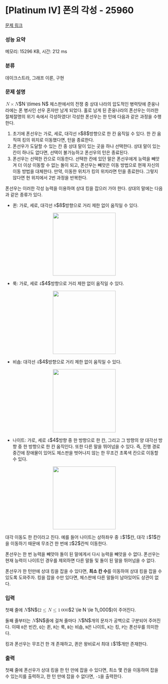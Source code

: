 # [Platinum IV] 폰의 각성 - 25960 

[문제 링크](https://www.acmicpc.net/problem/25960) 

### 성능 요약

메모리: 15296 KB, 시간: 212 ms

### 분류

데이크스트라, 그래프 이론, 구현

### 문제 설명

<p><mjx-container class="MathJax" jax="CHTML" style="font-size: 109%; position: relative;"> <mjx-math class="MJX-TEX" aria-hidden="true"><mjx-mi class="mjx-i"><mjx-c class="mjx-c1D441 TEX-I"></mjx-c></mjx-mi><mjx-mo class="mjx-n" space="3"><mjx-c class="mjx-cD7"></mjx-c></mjx-mo><mjx-mi class="mjx-i" space="3"><mjx-c class="mjx-c1D441 TEX-I"></mjx-c></mjx-mi></mjx-math><mjx-assistive-mml unselectable="on" display="inline"><math xmlns="http://www.w3.org/1998/Math/MathML"><mi>N</mi><mo>×</mo><mi>N</mi></math></mjx-assistive-mml><span aria-hidden="true" class="no-mathjax mjx-copytext">$N \times N$</span></mjx-container> 체스판에서의 전쟁 중 상대 나라의 압도적인 병력탓에 준웅나라에는 폰 병사인 선우 혼자만 남게 되었다. 홀로 남게 된 준웅나라의 폰선우는 이러한 절체절명의 위기 속에서 각성하였다! 각성한 폰선우는 한 턴에 다음과 같은 과정을 수행한다.</p>

<ol>
	<li>초기에 폰선우는 가로, 세로, 대각선 <mjx-container class="MathJax" jax="CHTML" style="font-size: 109%; position: relative;"><mjx-math class="MJX-TEX" aria-hidden="true"><mjx-mn class="mjx-n"><mjx-c class="mjx-c38"></mjx-c></mjx-mn></mjx-math><mjx-assistive-mml unselectable="on" display="inline"><math xmlns="http://www.w3.org/1998/Math/MathML"><mn>8</mn></math></mjx-assistive-mml><span aria-hidden="true" class="no-mathjax mjx-copytext">$8$</span></mjx-container>방향으로 한 칸 움직일 수 있다. 한 칸 움직여 킹의 위치로 이동했다면, 턴을 종료한다.</li>
	<li>폰선우가 도달할 수 있는 칸 중 상대 말이 있는 곳을 하나 선택한다. 상대 말이 있는 칸이 하나도 없다면, 선택이 불가능하고 폰선우의 턴은 종료된다.</li>
	<li>폰선우는 선택한 칸으로 이동한다. 선택한 칸에 있던 말은 폰선우에게 능력을 빼앗겨 더 이상 이동할 수 없는 돌이 되고, 폰선우는 빼앗은 이동 방법으로 현재 자신의 이동 방법을 대체한다. 만약, 이동한 위치가 킹의 위치라면 턴을 종료한다. 그렇지 않다면 현 위치에서 2번 과정을 반복한다.</li>
</ol>

<p>폰선우는 이러한 각성 능력을 이용하여 상대 킹을 잡으러 가야 한다. 상대의 말에는 다음과 같은 종류가 있다.</p>

<ul>
	<li>퀸: 가로, 세로, 대각선 <mjx-container class="MathJax" jax="CHTML" style="font-size: 109%; position: relative;"><mjx-math class="MJX-TEX" aria-hidden="true"><mjx-mn class="mjx-n"><mjx-c class="mjx-c38"></mjx-c></mjx-mn></mjx-math><mjx-assistive-mml unselectable="on" display="inline"><math xmlns="http://www.w3.org/1998/Math/MathML"><mn>8</mn></math></mjx-assistive-mml><span aria-hidden="true" class="no-mathjax mjx-copytext">$8$</span></mjx-container>방향으로 거리 제한 없이 움직일 수 있다.</li>
</ul>

<p style="text-align: center;"><img alt="" src="https://upload.acmicpc.net/b8ba226c-7975-48dd-9b6d-440c6c5f0ecf/-/preview/" style="width: 200px; height: 200px;"></p>

<ul>
	<li>룩: 가로, 세로 <mjx-container class="MathJax" jax="CHTML" style="font-size: 109%; position: relative;"><mjx-math class="MJX-TEX" aria-hidden="true"><mjx-mn class="mjx-n"><mjx-c class="mjx-c34"></mjx-c></mjx-mn></mjx-math><mjx-assistive-mml unselectable="on" display="inline"><math xmlns="http://www.w3.org/1998/Math/MathML"><mn>4</mn></math></mjx-assistive-mml><span aria-hidden="true" class="no-mathjax mjx-copytext">$4$</span></mjx-container>방향으로 거리 제한 없이 움직일 수 있다.</li>
</ul>

<p style="text-align: center;"><img alt="" src="https://upload.acmicpc.net/68cd8c2f-3a4b-46b0-8c67-97a28bd73b72/-/preview/" style="height: 201px; width: 200px;"></p>

<ul>
	<li>비숍: 대각선 <mjx-container class="MathJax" jax="CHTML" style="font-size: 109%; position: relative;"><mjx-math class="MJX-TEX" aria-hidden="true"><mjx-mn class="mjx-n"><mjx-c class="mjx-c34"></mjx-c></mjx-mn></mjx-math><mjx-assistive-mml unselectable="on" display="inline"><math xmlns="http://www.w3.org/1998/Math/MathML"><mn>4</mn></math></mjx-assistive-mml><span aria-hidden="true" class="no-mathjax mjx-copytext">$4$</span></mjx-container>방향으로 거리 제한 없이 움직일 수 있다.</li>
</ul>

<p style="text-align: center;"><img alt="" src="https://upload.acmicpc.net/61ef49d9-7dd2-480c-ae2a-2a91ae1ef5f7/-/preview/" style="height: 201px; width: 200px;"></p>

<ul>
	<li>나이트: 가로, 세로 <mjx-container class="MathJax" jax="CHTML" style="font-size: 109%; position: relative;"><mjx-math class="MJX-TEX" aria-hidden="true"><mjx-mn class="mjx-n"><mjx-c class="mjx-c34"></mjx-c></mjx-mn></mjx-math><mjx-assistive-mml unselectable="on" display="inline"><math xmlns="http://www.w3.org/1998/Math/MathML"><mn>4</mn></math></mjx-assistive-mml><span aria-hidden="true" class="no-mathjax mjx-copytext">$4$</span></mjx-container>방향 중 한 방향으로 한 칸, 그리고 그 방향의 양 대각선 방향 중 한 방향으로 한 칸 움직인다. 또한 다른 말을 뛰어넘을 수 있다. 즉, 진행 경로 중간에 장애물이 있어도 체스판을 벗어나지 않는 한 무조건 초록색 칸으로 이동할 수 있다.</li>
</ul>

<p style="text-align: center;"><img alt="" src="https://upload.acmicpc.net/760c0550-a5ab-4b01-b0e0-39043feb9719/-/preview/" style="height: 200px; width: 200px;"></p>

<p>대각 이동도 한 칸이라고 친다. 예를 들어 나이트는 상하좌우 중 <mjx-container class="MathJax" jax="CHTML" style="font-size: 109%; position: relative;"><mjx-math class="MJX-TEX" aria-hidden="true"><mjx-mn class="mjx-n"><mjx-c class="mjx-c31"></mjx-c></mjx-mn></mjx-math><mjx-assistive-mml unselectable="on" display="inline"><math xmlns="http://www.w3.org/1998/Math/MathML"><mn>1</mn></math></mjx-assistive-mml><span aria-hidden="true" class="no-mathjax mjx-copytext">$1$</span></mjx-container>칸, 대각 <mjx-container class="MathJax" jax="CHTML" style="font-size: 109%; position: relative;"><mjx-math class="MJX-TEX" aria-hidden="true"><mjx-mn class="mjx-n"><mjx-c class="mjx-c31"></mjx-c></mjx-mn></mjx-math><mjx-assistive-mml unselectable="on" display="inline"><math xmlns="http://www.w3.org/1998/Math/MathML"><mn>1</mn></math></mjx-assistive-mml><span aria-hidden="true" class="no-mathjax mjx-copytext">$1$</span></mjx-container>칸을 이동하기 때문에 무조건 한 번에 <mjx-container class="MathJax" jax="CHTML" style="font-size: 109%; position: relative;"><mjx-math class="MJX-TEX" aria-hidden="true"><mjx-mn class="mjx-n"><mjx-c class="mjx-c32"></mjx-c></mjx-mn></mjx-math><mjx-assistive-mml unselectable="on" display="inline"><math xmlns="http://www.w3.org/1998/Math/MathML"><mn>2</mn></math></mjx-assistive-mml><span aria-hidden="true" class="no-mathjax mjx-copytext">$2$</span></mjx-container>칸씩 이동한다.</p>

<p>폰선우는 한 번 능력을 빼앗아 돌이 된 말에게서 다시 능력을 빼앗을 수 없다. 폰선우는 현재 능력이 나이트인 경우를 제외하면 다른 말들 및 돌이 된 말을 뛰어넘을 수 없다.</p>

<p>폰선우가 한 턴만에 상대 킹을 잡을 수 있다면, <strong>최소 칸 수</strong>를 이동하여 상대 킹을 잡을 수 있도록 도와주자. 킹을 잡을 수만 있다면, 체스판에 다른 말들이 남아있어도 상관이 없다.</p>

### 입력 

 <p>첫째 줄에 <mjx-container class="MathJax" jax="CHTML" style="font-size: 109%; position: relative;"><mjx-math class="MJX-TEX" aria-hidden="true"><mjx-mi class="mjx-i"><mjx-c class="mjx-c1D441 TEX-I"></mjx-c></mjx-mi></mjx-math><mjx-assistive-mml unselectable="on" display="inline"><math xmlns="http://www.w3.org/1998/Math/MathML"><mi>N</mi></math></mjx-assistive-mml><span aria-hidden="true" class="no-mathjax mjx-copytext">$N$</span></mjx-container>(<mjx-container class="MathJax" jax="CHTML" style="font-size: 109%; position: relative;"><mjx-math class="MJX-TEX" aria-hidden="true"><mjx-mn class="mjx-n"><mjx-c class="mjx-c32"></mjx-c></mjx-mn><mjx-mo class="mjx-n" space="4"><mjx-c class="mjx-c2264"></mjx-c></mjx-mo><mjx-mi class="mjx-i" space="4"><mjx-c class="mjx-c1D441 TEX-I"></mjx-c></mjx-mi><mjx-mo class="mjx-n" space="4"><mjx-c class="mjx-c2264"></mjx-c></mjx-mo><mjx-mn class="mjx-n" space="4"><mjx-c class="mjx-c31"></mjx-c></mjx-mn><mjx-mstyle><mjx-mspace style="width: 0.167em;"></mjx-mspace></mjx-mstyle><mjx-mn class="mjx-n"><mjx-c class="mjx-c30"></mjx-c><mjx-c class="mjx-c30"></mjx-c><mjx-c class="mjx-c30"></mjx-c></mjx-mn></mjx-math><mjx-assistive-mml unselectable="on" display="inline"><math xmlns="http://www.w3.org/1998/Math/MathML"><mn>2</mn><mo>≤</mo><mi>N</mi><mo>≤</mo><mn>1</mn><mstyle scriptlevel="0"><mspace width="0.167em"></mspace></mstyle><mn>000</mn></math></mjx-assistive-mml><span aria-hidden="true" class="no-mathjax mjx-copytext">$2 \le N \le 1\,000$</span></mjx-container>)이 주어진다.</p>

<p>둘째 줄부터는 <mjx-container class="MathJax" jax="CHTML" style="font-size: 109%; position: relative;"><mjx-math class="MJX-TEX" aria-hidden="true"><mjx-mi class="mjx-i"><mjx-c class="mjx-c1D441 TEX-I"></mjx-c></mjx-mi></mjx-math><mjx-assistive-mml unselectable="on" display="inline"><math xmlns="http://www.w3.org/1998/Math/MathML"><mi>N</mi></math></mjx-assistive-mml><span aria-hidden="true" class="no-mathjax mjx-copytext">$N$</span></mjx-container>줄에 걸쳐 줄마다 <mjx-container class="MathJax" jax="CHTML" style="font-size: 109%; position: relative;"><mjx-math class="MJX-TEX" aria-hidden="true"><mjx-mi class="mjx-i"><mjx-c class="mjx-c1D441 TEX-I"></mjx-c></mjx-mi></mjx-math><mjx-assistive-mml unselectable="on" display="inline"><math xmlns="http://www.w3.org/1998/Math/MathML"><mi>N</mi></math></mjx-assistive-mml><span aria-hidden="true" class="no-mathjax mjx-copytext">$N$</span></mjx-container>개의 문자가 공백으로 구분되어 주어진다. 이때 <code>0</code>은 빈칸, <code>Q</code>는 퀸, <code>R</code>는 룩, <code>B</code>는 비숍, <code>N</code>은 나이트, <code>K</code>는 킹, <code>P</code>는 폰선우를 의미한다.</p>

<p>킹과 폰선우는 무조건 한 개 존재하고, 퀸은 왕비로서 최대 <mjx-container class="MathJax" jax="CHTML" style="font-size: 109%; position: relative;"><mjx-math class="MJX-TEX" aria-hidden="true"><mjx-mn class="mjx-n"><mjx-c class="mjx-c31"></mjx-c></mjx-mn></mjx-math><mjx-assistive-mml unselectable="on" display="inline"><math xmlns="http://www.w3.org/1998/Math/MathML"><mn>1</mn></math></mjx-assistive-mml><span aria-hidden="true" class="no-mathjax mjx-copytext">$1$</span></mjx-container>개만 존재한다.</p>

### 출력 

 <p>첫째 줄에 폰선우가 상대 킹을 한 턴 만에 잡을 수 있다면, 최소 몇 칸을 이동하여 잡을 수 있는지를 출력하고, 한 턴 만에 잡을 수 없다면, <code>-1</code>을 출력한다.</p>

